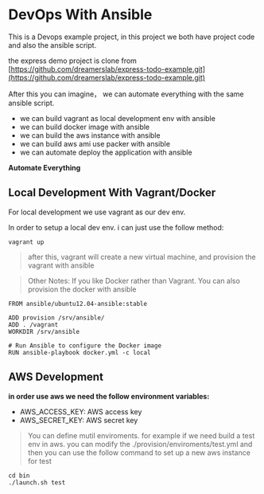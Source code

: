 # DevOps With Ansible

This is a Devops example project, in this project we both have project code and also the ansible script.

the express demo project is clone from [https://github.com/dreamerslab/express-todo-example.git](https://github.com/dreamerslab/express-todo-example.git)

After this you can imagine， we can automate everything with the same ansible script.

* we can build vagrant as local development env with ansible
* we can build docker image with ansible
* we can build the aws instance with ansible
* we can build aws ami use packer with ansible
* we can automate deploy the application with ansible

**Automate Everything**

## Local Development With Vagrant/Docker

For local development we use vagrant as our dev env.

In order to setup a local dev env. i can just use the follow method:

```
vagrant up
```

> after this, vagrant will create a new virtual machine, and provision the vagrant with ansible

> Other Notes: If you like Docker rather than Vagrant. You can also provision the docker with ansible

```
FROM ansible/ubuntu12.04-ansible:stable

ADD provision /srv/ansible/
ADD . /vagrant
WORKDIR /srv/ansible

# Run Ansible to configure the Docker image
RUN ansible-playbook docker.yml -c local
```

## AWS Development

**in order use aws we need the follow environment variables:**

* AWS_ACCESS_KEY:  AWS access key
* AWS_SECRET_KEY: AWS secret key

> You can define mutil enviroments.
> for example if we need build a test env in aws. you can modify the ./provision/enviroments/test.yml
> and then you can use the follow command to set up a new aws instance for test

```
cd bin
./launch.sh test
```
